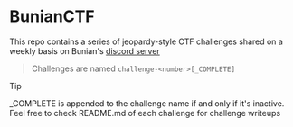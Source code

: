 # BunianCTF

This repo contains a series of jeopardy-style CTF challenges shared on a weekly basis
on Bunian's [discord server]()

> Challenges are named `challenge-<number>[_COMPLETE]`

> [!TIP]
> _COMPLETE is appended to the challenge name if and only if it's inactive. Feel free to check README.md of each challenge
> for challenge writeups
